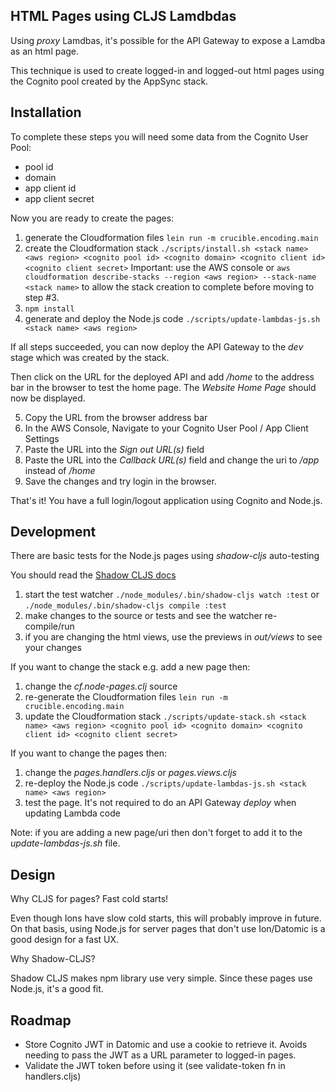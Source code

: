 ## HTML Pages using CLJS Lamdbdas

Using *proxy* Lamdbas, it's possible for the API Gateway to expose a Lamdba as an html page.

This technique is used to create logged-in and logged-out html pages using the Cognito pool created by the AppSync stack.

## Installation

To complete these steps you will need some data from the Cognito User Pool:

* pool id
* domain
* app client id
* app client secret

Now you are ready to create the pages:

1. generate the Cloudformation files `lein run -m crucible.encoding.main`
2. create the Cloudformation stack `./scripts/install.sh <stack name> <aws region> <cognito pool id> <cognito domain> <cognito client id> <cognito client secret>`
   Important: use the AWS console or `aws cloudformation describe-stacks --region <aws region> --stack-name <stack name>` to allow the stack creation to complete before moving to step #3.
3. `npm install`
4. generate and deploy the Node.js code `./scripts/update-lambdas-js.sh <stack name> <aws region>`

If all steps succeeded, you can now deploy the API Gateway to the *dev* stage which was created by the stack.

Then click on the URL for the deployed API and add */home* to the address bar in the browser to test the home page.
The *Website Home Page* should now be displayed.

5. Copy the URL from the browser address bar
6. In the AWS Console, Navigate to your Cognito User Pool / App Client Settings
7. Paste the URL into the *Sign out URL(s)* field
8. Paste the URL into the *Callback URL(s)* field and change the uri to */app* instead of */home*
9. Save the changes and try login in the browser.

That's it! You have a full login/logout application using Cognito and Node.js.

## Development

There are basic tests for the Node.js pages using *shadow-cljs* auto-testing

You should read the [Shadow CLJS docs](https://shadow-cljs.github.io/docs/UsersGuide.html)

1. start the test watcher `./node_modules/.bin/shadow-cljs watch :test` or `./node_modules/.bin/shadow-cljs compile :test`
2. make changes to the source or tests and see the watcher re-compile/run
3. if you are changing the html views, use the previews in *out/views* to see your changes

If you want to change the stack e.g. add a new page then:

1. change the *cf.node-pages.clj* source
2. re-generate the Cloudformation files `lein run -m crucible.encoding.main`
3. update the Cloudformation stack `./scripts/update-stack.sh <stack name> <aws region> <cognito pool id> <cognito domain> <cognito client id> <cognito client secret>`

If you want to change the pages then:

1. change the *pages.handlers.cljs* or *pages.views.cljs*
2. re-deploy the Node.js code `./scripts/update-lambdas-js.sh <stack name> <aws region>`
3. test the page. It's not required to do an API Gateway *deploy* when updating Lambda code

Note: if you are adding a new page/uri then don't forget to add it to the *update-lambdas-js.sh* file.

## Design

Why CLJS for pages? Fast cold starts!

Even though Ions have slow cold starts, this will probably improve in future.
On that basis, using Node.js for server pages that don't use Ion/Datomic is a good design for a fast UX.

Why Shadow-CLJS?

Shadow CLJS makes npm library use very simple. Since these pages use Node.js, it's a good fit.

## Roadmap

* Store Cognito JWT in Datomic and use a cookie to retrieve it.
Avoids needing to pass the JWT as a URL parameter to logged-in pages.
* Validate the JWT token before using it (see validate-token fn in handlers.cljs)
